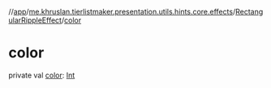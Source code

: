 //[app](../../../index.md)/[me.khruslan.tierlistmaker.presentation.utils.hints.core.effects](../index.md)/[RectangularRippleEffect](index.md)/[color](color.md)

# color

private val [color](color.md): [Int](https://kotlinlang.org/api/latest/jvm/stdlib/kotlin/-int/index.html)
